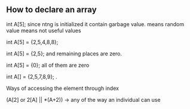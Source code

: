 <h2>How to declare an array</h2>
<p>int A[5]; since ntng is initialized it contain garbage value. means random value means not useful values</p>
<p>int A[5] = {2,5,4,8,8}; </p>
<p>int A[5] = {2,5}; and remaining places are zero. </p>
<p>int A[5] = {0}; all of them are zero </p>
<p>int A[] = {2,5,7,8,9}; . </p>

<p>Ways of accessing the element through index</p>
<p>(A[2] or 2[A] ||  *(A+2)) -> any of the way an individual can use</p>
